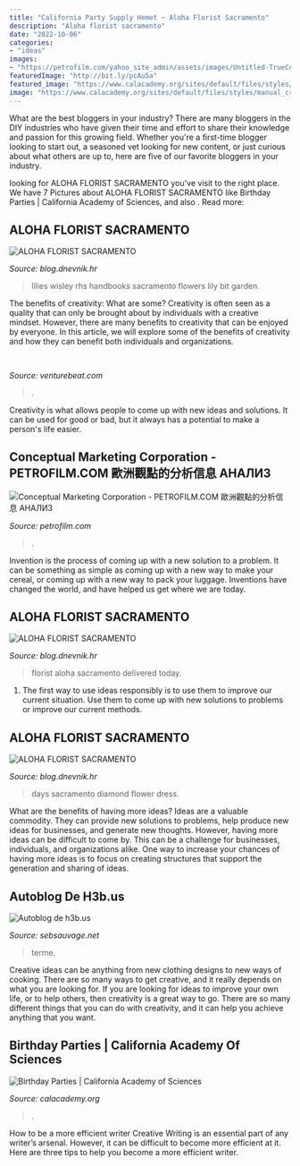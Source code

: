 ```yaml
---
title: "California Party Supply Hemet ~ Aloha Florist Sacramento"
description: "Aloha florist sacramento"
date: "2022-10-06"
categories:
- "ideas"
images:
- "https://petrofilm.com/yahoo_site_admin/assets/images/Untitled-TrueColor-05.11951253_std.jpg"
featuredImage: "http://bit.ly/pcAu5a"
featured_image: "https://www.calacademy.org/sites/default/files/styles/manual_crop_standard_960x540/public/assets/images/sales/sales_3249x2169_party-room_200918.jpg?itok=2RUEG8o1&amp;c=ee1535af15f5aa30db3a32d5d3598585"
image: "https://www.calacademy.org/sites/default/files/styles/manual_crop_standard_960x540/public/assets/images/sales/sales_3249x2169_party-room_200918.jpg?itok=2RUEG8o1&amp;c=ee1535af15f5aa30db3a32d5d3598585"
---
```



What are the best bloggers in your industry?
There are many bloggers in the DIY industries who have given their time and effort to share their knowledge and passion for this growing field. Whether you're a first-time blogger looking to start out, a seasoned vet looking for new content, or just curious about what others are up to, here are five of our favorite bloggers in your industry.

	

		
looking for ALOHA FLORIST SACRAMENTO you've visit to the right place. We have 7 Pictures about ALOHA FLORIST SACRAMENTO like Birthday Parties | California Academy of Sciences,  and also . Read more:
		
    
## ALOHA FLORIST SACRAMENTO

<img loading=lazy src="http://bit.ly/oJuiZQ" onerror="this.onerror=null;this.src='https://tse3.mm.bing.net/th?id=OIP.zxmN_UeBW7vqy7BlX-eg4wAAAA&amp;pid=15.1';" alt="ALOHA FLORIST SACRAMENTO">

_Source: blog.dnevnik.hr_

>lilies wisley rhs handbooks sacramento flowers lily bit garden. 

	

The benefits of creativity: What are some?
Creativity is often seen as a quality that can only be brought about by individuals with a creative mindset. However, there are many benefits to creativity that can be enjoyed by everyone. In this article, we will explore some of the benefits of creativity and how they can benefit both individuals and organizations.

    
## 

<img loading=lazy src="https://venturebeat.com/wp-content/uploads/2019/09/image1-7.png?w=640" onerror="this.onerror=null;this.src='https://tse2.mm.bing.net/th?id=OIP.MXKRSeSntpSnKBP_zY2X1gHaDv&amp;pid=15.1';" alt="">

_Source: venturebeat.com_

>. 

	

Creativity is what allows people to come up with new ideas and solutions. It can be used for good or bad, but it always has a potential to make a person's life easier.

    
## Conceptual Marketing Corporation - PETROFILM.COM ﻿歐洲觀點的分析信息 АНАЛИЗ

<img loading=lazy src="https://petrofilm.com/yahoo_site_admin/assets/images/Untitled-TrueColor-05.11951253_std.jpg" onerror="this.onerror=null;this.src='https://tse4.mm.bing.net/th?id=OIP.TGmro6oJLyDOIS_ldHTaUQHaCo&amp;pid=15.1';" alt="Conceptual Marketing Corporation - PETROFILM.COM ﻿歐洲觀點的分析信息 АНАЛИЗ">

_Source: petrofilm.com_

>. 

	

Invention is the process of coming up with a new solution to a problem. It can be something as simple as coming up with a new way to make your cereal, or coming up with a new way to pack your luggage. Inventions have changed the world, and have helped us get where we are today.

    
## ALOHA FLORIST SACRAMENTO

<img loading=lazy src="http://bit.ly/pcAu5a" onerror="this.onerror=null;this.src='https://tse1.mm.bing.net/th?id=OIP.EzBhebizNEl-U1fLw8aUOQAAAA&amp;pid=15.1';" alt="ALOHA FLORIST SACRAMENTO">

_Source: blog.dnevnik.hr_

>florist aloha sacramento delivered today. 

	

1. The first way to use ideas responsibly is to use them to improve our current situation. Use them to come up with new solutions to problems or improve our current methods. 

    
## ALOHA FLORIST SACRAMENTO

<img loading=lazy src="http://bit.ly/pfFKPe" onerror="this.onerror=null;this.src='https://tse4.mm.bing.net/th?id=OIP.liyNJ7kSz8C30BF2yUjzrgHaE7&amp;pid=15.1';" alt="ALOHA FLORIST SACRAMENTO">

_Source: blog.dnevnik.hr_

>days sacramento diamond flower dress. 

	

What are the benefits of having more ideas?
Ideas are a valuable commodity. They can provide new solutions to problems, help produce new ideas for businesses, and generate new thoughts. However, having more ideas can be difficult to come by. This can be a challenge for businesses, individuals, and organizations alike. One way to increase your chances of having more ideas is to focus on creating structures that support the generation and sharing of ideas.

    
## Autoblog De H3b.us

<img loading=lazy src="https://images.unsplash.com/photo-1519320993082-43a535317ddc?ixlib=rb-1.2.1&amp;q=80&amp;fm=jpg&amp;crop=entropy&amp;cs=tinysrgb&amp;w=1080&amp;fit=max&amp;ixid=eyJhcHBfaWQiOjM2NTI5fQ" onerror="this.onerror=null;this.src='https://tse3.mm.bing.net/th?id=OIP.9usXmh7oSjP92wCq1cINtwHaLH&amp;pid=15.1';" alt="Autoblog de h3b.us">

_Source: sebsauvage.net_

>terme. 

	

Creative ideas can be anything from new clothing designs to new ways of cooking. There are so many ways to get creative, and it really depends on what you are looking for. If you are looking for ideas to improve your own life, or to help others, then creativity is a great way to go. There are so many different things that you can do with creativity, and it can help you achieve anything that you want.

    
## Birthday Parties | California Academy Of Sciences

<img loading=lazy src="https://www.calacademy.org/sites/default/files/styles/manual_crop_standard_960x540/public/assets/images/sales/sales_3249x2169_party-room_200918.jpg?itok=2RUEG8o1&amp;c=ee1535af15f5aa30db3a32d5d3598585" onerror="this.onerror=null;this.src='https://tse4.mm.bing.net/th?id=OIP.WaHFyif0oc-3haDEUgAT8wHaEK&amp;pid=15.1';" alt="Birthday Parties | California Academy of Sciences">

_Source: calacademy.org_

>. 

	

How to be a more efficient writer
Creative Writing is an essential part of any writer’s arsenal. However, it can be difficult to become more efficient at it. Here are three tips to help you become a more efficient writer.


